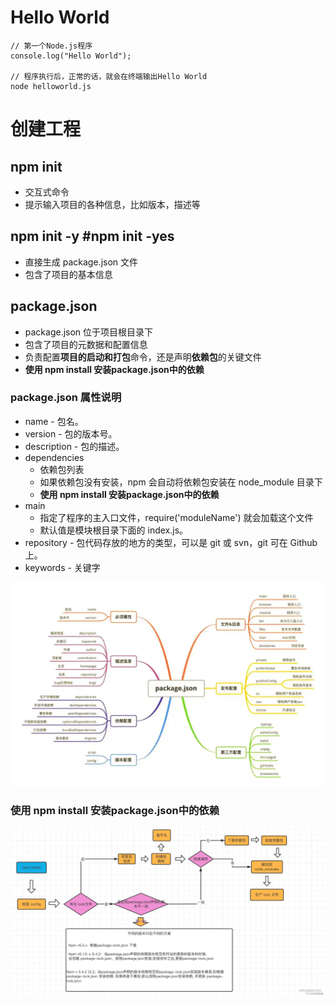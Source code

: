 # Hello World
```
// 第一个Node.js程序
console.log("Hello World");

// 程序执行后，正常的话，就会在终端输出Hello World
node helloworld.js
```

# 创建工程
## npm init
- 交互式命令
- 提示输入项目的各种信息，比如版本，描述等

## npm init -y #npm init -yes
- 直接生成 package.json 文件
- 包含了项目的基本信息

## package.json 
- package.json 位于项目根目录下
- 包含了项目的元数据和配置信息
- 负责配置**项目的启动和打包**命令，还是声明**依赖包**的关键文件
- **使用 npm install 安装package.json中的依赖**

### package.json 属性说明
- name - 包名。
- version - 包的版本号。
- description - 包的描述。
- dependencies
    - 依赖包列表
    - 如果依赖包没有安装，npm 会自动将依赖包安装在 node_module 目录下
    - **使用 npm install 安装package.json中的依赖**
- main 
    - 指定了程序的主入口文件，require('moduleName') 就会加载这个文件
    - 默认值是模块根目录下面的 index.js。
- repository - 包代码存放的地方的类型，可以是 git 或 svn，git 可在 Github 上。    
- keywords - 关键字

![alt text](../photo/image-250811.png)

### 使用 npm install 安装package.json中的依赖
![alt text](../photo/image-250811-1.png)